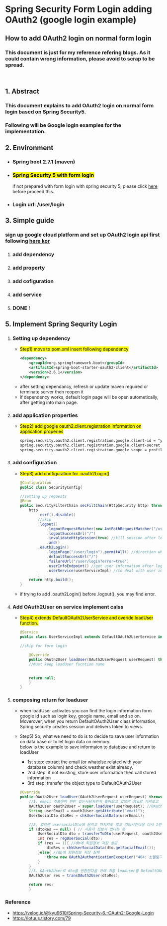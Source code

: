 # Spring Security Form Login adding OAuth2 (google login example) 
## How to add OAuth2 login on normal form login
### This document is just for my reference refering blogs. As it could contain wrong information, please avoid to scrap to be spread.
<br>

## 1. Abstract
### This document explains to add OAuth2 login on normal form login based on Spring Security5.
### Following will be Google login examples for the implementation.

## 2. Environment
 - ### Spring boot 2.7.1 (maven)
 - ### <mark> Spring Security 5 with form login</mark>   
    if not prepared with form login with spring security 5, please click [here](https://github.com/kuromelodylee/study/blob/master/java/Spring%20Security(eng).md) before proceed this.
 - ### Login url: /user/login

## 3. Simple guide
 ### sign up google cloud platform and set up OAuth2 login api first following [here kor](https://lotuus.tistory.com/79)
 1. ### add dependency
 2. ### add property
 3. ### add cofiguration
 4. ### add service
 5. ### DONE !

## 5. Implement Spring Sequrity Login
 1. ### Setting up dependency
    - <mark > Step1) move to pom.xml insert following dependency</mark>
        ```xml
        <dependency>
			<groupId>org.springframework.boot</groupId>
			<artifactId>spring-boot-starter-oauth2-client</artifactId>
			<version>2.6.1</version>
		</dependency>
        ```
     - after setting dependancy, refresh or update maven required or terminate server then reopen it
     - if dependency works, default login page will be open autometically, after getting into main page.

 2. ### add application properties
    - <mark>Step2) add google oauth2.client.registration information on application properies</mark>
        ```html
        spring.security.oauth2.client.registration.google.client-id = "your client id"
        spring.security.oauth2.client.registration.google.client-secret = "your client key"
        spring.security.oauth2.client.registration.google.scope = profile, email
        ```
 3. ### add configuration
    - <mark> Step3) add configuration for .oauth2Login() </mark> 
        ```java
        @Configuration
        public class SecurityConfig{
       
        //setting up requests
        @Bean
        public SecurityFilterChain secFiltChain(HttpSecurity http) throws Exception{
            http
                .csrf().disable()
                //skip
                .logout()
                    .logoutRequestMatcher(new AntPathRequestMatcher("/user/logout"))
                    .logoutSuccessUrl("/")
                    .invalidateHttpSession(true) //kill session after logout
                    .and()
                .oauth2Login()
                    .loginPage("/user/login").permitAll() //direction where gateway gor OAuth2 login
                    .defaultSuccessUrl("/") 
                    .failureUrl("/user/login?error=true")
                    .userInfoEndpoint() //get user information after login success
                    .userService(userServiceImpl) //to deal with user information (similar with UserSevice in form login procedure) 
                ; 
            return http.build();
        }
        ```
    - if trying to add .oauth2Login() before .logout(), you may find error. 

 4. ### Add OAuth2User on service implement calss
     - <mark>Step4) extends DefaultOAuth2UserService and overide loadUser function.</mark>
        ```java
        @Service
        public class UserServiceImpl extends DefaultOAuth2UserService implements UserService, UserDetailsService, AuthenticationSuccessHandler {

        //skip for form login

            @Override
            public OAuth2User loadUser(OAuth2UserRequest userRequest) throws OAuth2AuthenticationException{
            //must keep loadUser fucntion name
                        

            return null;
            }
        }
        ```
 5. ### composing return for loaduser
     - when loadUser activates you can find the login information form google id such as login key, google name, email and so on. Moverover, when you return DefaultOAuth2User class information, Spring security creates session and delivers token to views. 
     - Step5) So, what we need to do is to decide to save user information on data base or to let login data on memory.   
     below is the example to save informaion to database and return to loadUser
         - 1st step: extract the email (or whatelse related with your database column) and check weather exist already.
         - 2nd step: if not existing, store user information then call stored information
         - 3rd step: transfer the object type to DefaultOAuth2User


        ```java
        @Override
        public OAuth2User loadUser(OAuth2UserRequest userRequest) throws OAuth2AuthenticationException{
            //1. email 추출하여 한번 있는사용자인지 훑어보고 있으면 dto로 가져오고
            OAuth2User oauth2User = super.loadUser(userRequest); //OAuth2 통해서 로그인한 유저정보 전체
            String userEmail = oauth2User.getAttribute("email");
            UserSocialDto dtoRes = chkUserSocialData(userEmail);

            //2. 없으면 usersocialDto에 묻지고 따지지도 않고 가입시킨다음 다시 1번으로가서 Dto 가져오고
            if (dtoRes == null) { // 사용자 정보가 없다는 뜻
                UserSocialDto dto = transferToDto(userRequest, oauth2User); //아래 DTO 함수실행
                int res = regUserSocial(dto);
                if (res == 1){ //db에 회원정보 저장 성공
                    dtoRes = chkUserSocialData(dto.getSocialEmail());            
                }else{ //db에 회원정보 저장 실패
                    throw new OAuth2AuthenticationException("404: 소셜로그인으로 서비스 회원가입중 시스템 장애가 발생했습니다.");
                }
            }
            //3. OAuth2User로 dto를 번환한다음 아래 최종 loaduser를 DefaultOAuth2User타입으로 반환한다.
            OAuth2User res = transOAuth2User(dtoRes);

            return res;
            }


        ```




### Reference
 - https://velog.io/@kyu9610/Spring-Security-6.-OAuth2-Google-Login
 - https://lotuus.tistory.com/79
